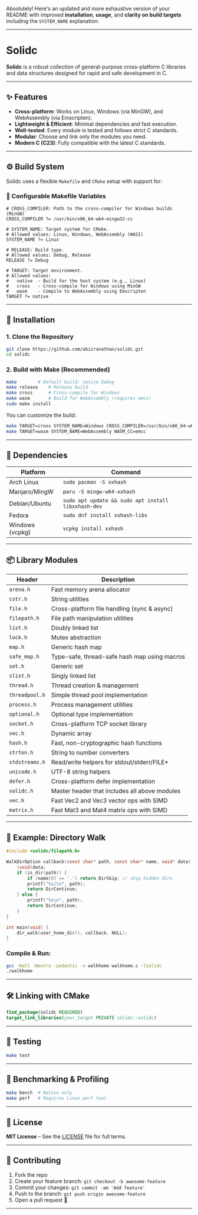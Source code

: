 Absolutely! Here's an updated and more exhaustive version of your README with improved **installation**, **usage**, and **clarity on build targets** including the `SYSTEM_NAME` explanation:

---

# **Solidc**

**Solidc** is a robust collection of general-purpose cross-platform C libraries and data structures designed for rapid and safe development in C.

---

## ✨ Features

- **Cross-platform**: Works on Linux, Windows (via MinGW), and WebAssembly (via Emscripten).
- **Lightweight & Efficient**: Minimal dependencies and fast execution.
- **Well-tested**: Every module is tested and follows strict C standards.
- **Modular**: Choose and link only the modules you need.
- **Modern C (C23)**: Fully compatible with the latest C standards.

---

## ⚙️ Build System

Solidc uses a flexible `Makefile` and `CMake` setup with support for:

### 🔧 Configurable Makefile Variables

```make
# CROSS_COMPILER: Path to the cross-compiler for Windows builds (MinGW)
CROSS_COMPILER ?= /usr/bin/x86_64-w64-mingw32-cc

# SYSTEM_NAME: Target system for CMake.
# Allowed values: Linux, Windows, WebAssembly (WASI)
SYSTEM_NAME ?= Linux

# RELEASE: Build type.
# Allowed values: Debug, Release
RELEASE ?= Debug

# TARGET: Target environment.
# Allowed values:
#   native  - Build for the host system (e.g., Linux)
#   cross   - Cross-compile for Windows using MinGW
#   wasm    - Compile to WebAssembly using Emscripten
TARGET ?= native
```

---

## 🔨 Installation

### 1. Clone the Repository

```bash
git clone https://github.com/abiiranathan/solidc.git
cd solidc
```

### 2. Build with Make (Recommended)

```bash
make        # Default build: native Debug
make release    # Release build
make cross      # Cross-compile for Windows
make wasm       # Build for WebAssembly (requires emcc)
sudo make install
```

You can customize the build:

```bash
make TARGET=cross SYSTEM_NAME=Windows CROSS_COMPILER=/usr/bin/x86_64-w64-mingw32-cc
make TARGET=wasm SYSTEM_NAME=WebAssembly WASM_CC=emcc
```

---

## 🧱 Dependencies

| Platform        | Command                                             |
| --------------- | --------------------------------------------------- |
| Arch Linux      | `sudo pacman -S xxhash`                             |
| Manjaro/MingW   | `paru -S mingw-w64-xxhash`                          |
| Debian/Ubuntu   | `sudo apt update && sudo apt install libxxhash-dev` |
| Fedora          | `sudo dnf install xxhash-libs`                      |
| Windows (vcpkg) | `vcpkg install xxhash`                              |

---

## 📦 Library Modules

| Header         | Description                                   |
| -------------- | --------------------------------------------- |
| `arena.h`      | Fast memory arena allocator                   |
| `cstr.h`       | String utilities                              |
| `file.h`       | Cross-platform file handling (sync & async)   |
| `filepath.h`   | File path manipulation utilities              |
| `list.h`       | Doubly linked list                            |
| `lock.h`       | Mutex abstraction                             |
| `map.h`        | Generic hash map                              |
| `safe_map.h`   | Type-safe, thread-safe hash map using macros  |
| `set.h`        | Generic set                                   |
| `slist.h`      | Singly linked list                            |
| `thread.h`     | Thread creation & management                  |
| `threadpool.h` | Simple thread pool implementation             |
| `process.h`    | Process management utilities                  |
| `optional.h`   | Optional type implementation                  |
| `socket.h`     | Cross-platform TCP socket library             |
| `vec.h`        | Dynamic array                                 |
| `hash.h`       | Fast, non-cryptographic hash functions        |
| `strton.h`     | String to number converters                   |
| `stdstreams.h` | Read/write helpers for stdout/stderr/FILE\*   |
| `unicode.h`    | UTF-8 string helpers                          |
| `defer.h`      | Cross-platform defer implementation           |
| `solidc.h`     | Master header that includes all above modules |
| `vec.h`        | Fast Vec2 and Vec3 vector ops with SIMD       |
| `matrix.h`     | Fast Mat3 and Mat4 matrix ops with SIMD       |

---

## 🧪 Example: Directory Walk

```c
#include <solidc/filepath.h>

WalkDirOption callback(const char* path, const char* name, void* data) {
    (void)data;
    if (is_dir(path)) {
        if (name[0] == '.') return DirSkip; // skip hidden dirs
        printf("%s/\n", path);
        return DirContinue;
    } else {
        printf("%s\n", path);
        return DirContinue;
    }
}

int main(void) {
    dir_walk(user_home_dir(), callback, NULL);
}
```

### Compile & Run:

```bash
gcc -Wall -Wextra -pedantic -o walkhome walkhome.c -lsolidc
./walkhome
```

---

## 🛠️ Linking with CMake

```cmake
find_package(solidc REQUIRED)
target_link_libraries(your_target PRIVATE solidc::solidc)
```

---

## 🧪 Testing

```bash
make test
```

---

## 🧪 Benchmarking & Profiling

```bash
make bench  # Native only
make perf   # Requires Linux perf tool
```

---

## 📝 License

**MIT License** – See the [LICENSE](LICENSE) file for full terms.

---

## 🤝 Contributing

1. Fork the repo
2. Create your feature branch: `git checkout -b awesome-feature`
3. Commit your changes: `git commit -am 'Add feature'`
4. Push to the branch: `git push origin awesome-feature`
5. Open a pull request 🚀

---
